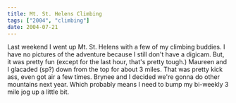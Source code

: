 ```yaml
---
title: Mt. St. Helens Climbing
tags: ["2004", "climbing"]
date: 2004-07-21
---
```

Last weekend I went up Mt. St. Helens with a few of my climbing buddies.  I have no pictures of the adventure because I still don't have a digicam.  But, it was pretty fun (except for the last hour, that's pretty tough.)  Maureen and I glacaded (sp?) down from the top for about 3 miles.  That was pretty kick ass, even got air a few times.  Brynee and I decided we're gonna do other mountains next year.  Which probably means I need to bump my bi-weekly 3 mile jog up a little bit.
